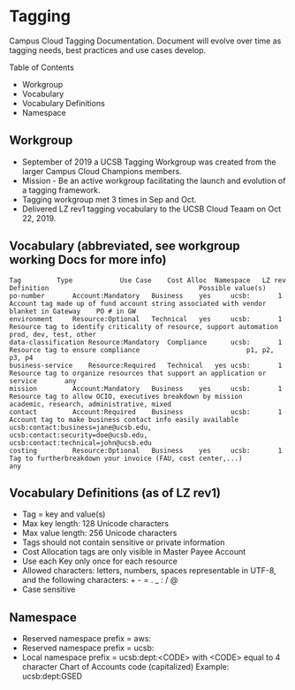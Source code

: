 # Tagging
Campus Cloud Tagging Documentation.  Document will evolve over time as tagging needs, best practices and use cases develop.

Table of Contents
  * Workgroup
  * Vocabulary
  * Vocabulary Definitions
  * Namespace
  
## Workgroup
* September of 2019 a UCSB Tagging Workgroup was created from the larger Campus Cloud Champions members. 
* Mission - Be an active workgroup facilitating the launch and evolution of a tagging framework.
* Tagging workgroup met 3 times in Sep and Oct.
* Delivered LZ rev1 tagging vocabulary to the UCSB Cloud Teaam on Oct 22, 2019.
  
## Vocabulary (abbreviated, see workgroup working Docs for more info)
```
Tag			Type			Use Case	Cost Alloc	Namespace	LZ rev	Definition										Possible value(s)
po-number		Account:Mandatory	Business	yes		ucsb:		1	Account tag made up of fund account string associated with vendor blanket in Gateway	PO # in GW		
environment		Resource:Optional	Technical	yes		ucsb:		1	Resource tag to identify criticality of resource, support automation			prod, dev, test, other
data-classification	Resource:Mandatory	Compliance		ucsb:		1	Resource tag to ensure compliance							p1, p2, p3, p4
business-service	Resource:Required	Technical	yes	ucsb:		1	Resource tag to organize resources that support an application or service		any 
mission			Account:Mandatory	Business	yes		ucsb:		1	Resource tag to allow OCIO, executives breakdown by mission				academic, research, administrative, mixed
contact			Account:Required	Business			ucsb:		1	Account tag to make business contact info easily available				ucsb:contact:business=jane@ucsb.edu, ucsb:contact:security=doe@ucsb.edu, ucsb:contact:technical=john@ucsb.edu
costing			Resource:Optional	Business	yes		ucsb:		1	Tag to furtherbreakdown your invoice (FAU, cost center,...)				any
```

## Vocabulary Definitions (as of LZ rev1)
* Tag = key and value(s)
* Max key length: 128 Unicode characters	
* Max value length: 256 Unicode characters
* Tags should not contain sensitive or private information
* Cost Allocation tags are only visible in Master Payee Account
* Use each Key only once for each resource
* Allowed characters:  letters, numbers, spaces representable in UTF-8, and the following characters: + - = . _ : / @
* Case sensitive

## Namespace
* Reserved namespace prefix = aws:
* Reserved namespace prefix = ucsb:
* Local namespace prefix = ucsb:dept:\<CODE> with \<CODE> equal to 4 character Chart of Accounts code (capitalized)	
	Example: ucsb\:dept:GSED
